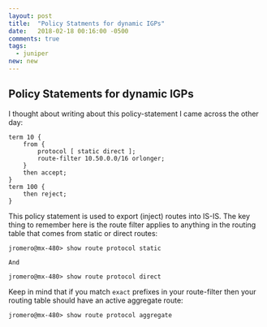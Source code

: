 ```yaml
---
layout: post
title:  "Policy Statments for dynamic IGPs"
date:   2018-02-18 00:16:00 -0500
comments: true
tags:
  - juniper
new: new
---
```


<h2>Policy Statements for dynamic IGPs</h2>

I thought about writing about this policy-statement I came across the other day:

```
term 10 {
    from {
        protocol [ static direct ];
        route-filter 10.50.0.0/16 orlonger;
    }
    then accept;
}
term 100 {
    then reject;
}
```

This policy statement is used to export (inject) routes into IS-IS. The key thing to remember here is the route filter applies to anything in the routing table that comes from static or direct routes:

```
jromero@mx-480> show route protocol static

And

jromero@mx-480> show route protocol direct

```

Keep in mind that if you match `exact` prefixes in your route-filter then your routing table should have an active aggregate route:

```
jromero@mx-480> show route protocol aggregate

```
